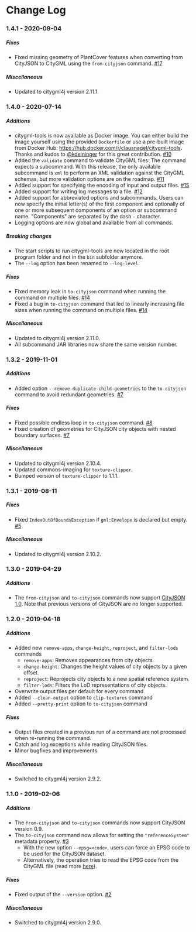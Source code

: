 Change Log
==========

### 1.4.1 - 2020-09-04

##### Fixes
* Fixed missing geometry of PlantCover features when converting from CityJSON to CityGML using the `from-cityjson`
command. [#17](https://github.com/citygml4j/citygml-tools/issues/17)

##### Miscellaneous
* Updated to citygml4j version 2.11.1.

### 1.4.0 - 2020-07-14

##### Additions
* citygml-tools is now available as Docker image. You can either build the image yourself using the provided `Dockerfile`
or use a pre-built image from Docker Hub: https://hub.docker.com/r/clausnagel/citygml-tools. Thanks and kudos to [@kdeininger](https://github.com/kdeininger) for this great contribution. [#10](https://github.com/citygml4j/citygml-tools/pull/10)
* Added the `validate` command to validate CityGML files. The command expects a subcommand. With this release, the only
available subcommand is `xml` to perform an XML validation against the CityGML schemas, but more validation options are
on the roadmap. [#11](https://github.com/citygml4j/citygml-tools/pull/11)
* Added support for specifying the encoding of input and output files. [#15](https://github.com/citygml4j/citygml-tools/issues/15)
* Added support for writing log messages to a file. [#12](https://github.com/citygml4j/citygml-tools/issues/12)
* Added support for abbreviated options and subcommands. Users can now specify the initial letter(s) of the first component
and optionally of one or more subsequent components of an option or subcommand name. "Components" are separated by the dash
`-` character.
* Logging options are now global and available from all commands.

##### Breaking changes
* The start scripts to run citygml-tools are now located in the root program folder and not in the `bin`
subfolder anymore.
* The `--log` option has been renamed to `--log-level`.

##### Fixes
* Fixed memory leak in `to-cityjson` command when running the command on multiple files. [#14](https://github.com/citygml4j/citygml-tools/issues/14)
* Fixed a bug in `to-cityjson` command that led to linearly increasing file sizes when running the command on multiple files. [#14](https://github.com/citygml4j/citygml-tools/issues/14)

##### Miscellaneous
* Updated to citygml4j version 2.11.0.
* All subcommand JAR libraries now share the same version number.

### 1.3.2 - 2019-11-01

##### Additions
* Added option `--remove-duplicate-child-geometries` to the `to-cityjson` command to avoid redundant geometries. [#7](https://github.com/citygml4j/citygml-tools/issues/7)

##### Fixes
* Fixed possible endless loop in `to-cityjson` command. [#8](https://github.com/citygml4j/citygml-tools/issues/8)
* Fixed creation of geometries for CityJSON city objects with nested boundary surfaces. [#7](https://github.com/citygml4j/citygml-tools/issues/7)

##### Miscellaneous
* Updated to citygml4j version 2.10.4.
* Updated commons-imaging for `texture-clipper`.
* Bumped version of `texture-clipper` to 1.1.1.

### 1.3.1 - 2019-08-11

##### Fixes
* Fixed `IndexOutOfBoundsException` if `gml:Envelope` is declared but empty. [#5](https://github.com/citygml4j/citygml-tools/issues/5)

##### Miscellaneous
* Updated to citygml4j version 2.10.2.

### 1.3.0 - 2019-04-29

##### Additions
* The `from-cityjson` and `to-cityjson` commands now support [CityJSON 1.0](https://www.cityjson.org/specs/1.0.0/). Note that previous versions of CityJSON are no longer supported.

### 1.2.0 - 2019-04-18

##### Additions
* Added new `remove-apps`, `change-height`, `reproject`, and `filter-lods` commands
  * `remove-apps`: Removes appearances from city objects.
  * `change-height`: Changes the height values of city objects by a given offset.
  * `reproject`: Reprojects city objects to a new spatial reference system.
  * `filter-lods`: Filters the LoD representations of city objects.
* Overwrite output files per default for every command
* Added `--clean-output` option to `clip-textures` command
* Added `--pretty-print` option to `to-cityjson` command

##### Fixes
* Output files created in a previous run of a command are not processed when re-running the command.
* Catch and log exceptions while reading CityJSON files.
* Minor bugfixes and improvements.

##### Miscellaneous
* Switched to citygml4j version 2.9.2.

### 1.1.0 - 2019-02-06

##### Additions
* The `from-cityjson` and `to-cityjson` commands now support CityJSON version 0.9.
* The `to-cityjson` command now allows for setting the `"referenceSystem"` metadata property. [#3](https://github.com/citygml4j/citygml-tools/issues/3)
  * With the new option `--epsg=<code>`, users can force an EPSG code to be used for the CityJSON dataset.
  * Alternatively, the operation tries to read the EPSG code from the CityGML file (read more [here](https://github.com/citygml4j/citygml-tools/issues/3)).

##### Fixes
* Fixed output of the `--version` option. [#2](https://github.com/citygml4j/citygml-tools/issues/2)

##### Miscellaneous
* Switched to citygml4j version 2.9.0.
